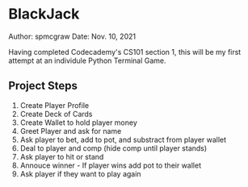 # BlackJack

Author: spmcgraw
Date: Nov. 10, 2021

Having completed Codecademy's CS101 section 1, this will be my first attempt at an individule Python Terminal Game.

## Project Steps

1. Create Player Profile
2. Create Deck of Cards
3. Create Wallet to hold player money
4. Greet Player and ask for name
5. Ask player to bet, add to pot, and substract from player wallet
6. Deal to player and comp (hide comp until player stands)
7. Ask player to hit or stand
8. Annouce winner - If player wins add pot to their wallet
9. Ask player if they want to play again
